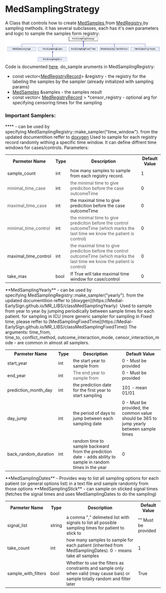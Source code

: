 # MedSamplingStrategy
A Class that controls how to create [MedSamples ](/Infrastructure%20Home%20Page/MedProcessTools%20Library/MedSamples.md)from [MedRegistry ](/Infrastructure%20Home%20Page/MedProcessTools%20Library/MedRegistry)by sampling methods.
it has several subclasses, each has it's own parameters and logic to sample the samples form registry:
<img src="/attachments/9765342/10911920.png"/>
Code is documented [here](https://Medial-EarlySign.github.io/MR_LIBS/classMedSamplingStrategy).
do_sample aruments in MedSamplingRegistry:
- const vector<[MedRegistryRecord](https://Medial-EarlySign.github.io/MR_LIBS/classMedRegistryRecord)> &registry - the registry for the labeling the samples by the sampler (already initialized with sampling params)
- [MedSamples](/Infrastructure%20Home%20Page/MedProcessTools%20Library/MedRegistry) &samples - the samples result
- const vector< [MedRegistryRecord](https://Medial-EarlySign.github.io/MR_LIBS/classMedRegistryRecord) > *censor_registry - optional arg for specifying censoring times for the sampling
### Important Samplers:
**** - can be used by specifying MedSamplingRegistry::make_sampler("time_window"). from the updated documentition reffer to [doxygen](https://Medial-EarlySign.github.io/MR_LIBS/classMedSamplingTimeWindow)
Used to sample for each registry record randomly withing a specific time window.
It can define diffrent time windows for cases/controls.
Parameters:
<table><tbody>
<tr>
<th>Parmeter Name</th>
<th>Type</th>
<th>Description</th>
<th>Default Value</th>
</tr>
<tr>
<td>sample_count</td>
<td>int</td>
<td>how many samples to sample from each registry record.</td>
<td>1</td>
</tr>
<tr>
<td><span style="color: rgb(85,85,85);">minimal_time_case</span></td>
<td>int</td>
<td><span style="color: rgb(85,85,85);">the minimal time to give prediciton before the case outcomeTime</span></td>
<td>0</td>
</tr>
<tr>
<td><span style="color: rgb(85,85,85);">maximal_time_case</span></td>
<td>int</td>
<td>the maximal time to give predicition before the case outcomeTime</td>
<td>0</td>
</tr>
<tr>
<td><span style="color: rgb(85,85,85);">minimal_time_control</span></td>
<td>int</td>
<td><span style="color: rgb(85,85,85);">the minimal time to give prediciton before the control outcomeTime (which marks the last time we know the patient is control)</span></td>
<td>0</td>
</tr>
<tr>
<td>maximal_time_control</td>
<td>int</td>
<td><span style="color: rgb(85,85,85);">the maximal time to give prediciton before the control outcomeTime (which marks the last time we know the patient is control)</span></td>
<td>0</td>
</tr>
<tr>
<td>take_max</td>
<td>bool</td>
<td>If True will take maximal time window for case/control</td>
<td>0</td>
</tr>
</tbody></table>
**MedSamplingYearly** - can be used by specifying MedSamplingRegistry::make_sampler("yearly"). from the updated documentition reffer to [doxygen](https://Medial-EarlySign.github.io/MR_LIBS/classMedSamplingYearly) 
Used to sample from year to year by jumping periodically between sample times for each patient. for sampling in ICU (more generic sampler for sampling in Fixed time, please reffer to [MedSamplingFixedTime](https://Medial-EarlySign.github.io/MR_LIBS/classMedSamplingFixedTime))
The arguments: time_from, time_to, conflict_method, outcome_interaction_mode, censor_interaction_mode - are common in almost all samplers.
<table><tbody>
<tr>
<th>Parmeter Name</th>
<th>Type</th>
<th>Description</th>
<th>Default Value</th>
</tr>
<tr>
<td>start_year</td>
<td>int</td>
<td>the start year to sample from</td>
<td>0 - Must be provided</td>
</tr>
<tr>
<td>end_year</td>
<td>int</td>
<td><span style="color: rgb(85,85,85);">The end year to sample from</span></td>
<td>0 <span>- Must be provided</span></td>
</tr>
<tr>
<td>prediction_month_day</td>
<td>int</td>
<td>the prediction date for the first year to start sampling</td>
<td>101 - mean 01/01</td>
</tr>
<tr>
<td>day_jump</td>
<td>int</td>
<td>the period of days to jump between each sampling date</td>
<td>0 <span>- Must be provided, the common value should be 365 to jump yearly between sample times</span></td>
</tr>
<tr>
<td>back_random_duration</td>
<td>int</td>
<td>random time to sample backward from the prediction date - adds ability to sample in random times in the year</td>
<td>0</td>
</tr>
</tbody></table>
**MedSamplingDates** - Provides way to list all sampling options for each patient (or general options list) in a text file and sample randomly from those options
**MedSamplingStick** - can sample on sticked signal times (fetches the signal times and uses MedSamplingDates to do the sampling)
<table><tbody>
<tr>
<th>Parmeter Name</th>
<th>Type</th>
<th>Description</th>
<th>Default Value</th>
</tr>
<tr>
<td>signal_list</td>
<td>string</td>
<td>a comma <span>","</span> delimeted list with signals to list all possible sampling times for patient to stick to</td>
<td><span>"" Must be provided</span></td>
</tr>
<tr>
<td>take_count</td>
<td>int</td>
<td>how many samples to sample for each patient (inherited from MedSamplingDates). 0 - means take all samples</td>
<td>1</td>
</tr>
<tr>
<td>sample_with_filters</td>
<td>bool</td>
<td>Whether to use the filters as constraints and sample only when valid (may cause bais) or sample totally random and filter later</td>
<td>True</td>
</tr>
</tbody></table>
